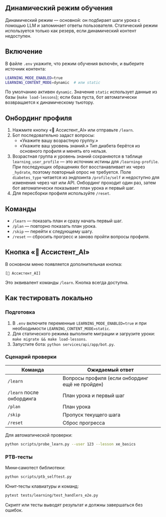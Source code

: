## Динамический режим обучения

Динамический режим — основной: он подбирает шаги урока с помощью LLM и
запоминает ответы пользователя. Статический режим используется только как
резерв, если динамический контент недоступен.

## Включение

В файле `.env` укажите, что режим обучения включён, и выберите источник
контента:

```bash
LEARNING_MODE_ENABLED=true
LEARNING_CONTENT_MODE=dynamic  # или static
```

По умолчанию активен `dynamic`. Значение `static` использует данные из базы
(`make load-lessons`); если база пуста, бот автоматически возвращается к
динамическому тьютору.

## Онбординг профиля

1. Нажмите кнопку «🤖 Ассистент_AI» или отправьте `/learn`.
2. Бот последовательно задаст вопросы:
   - «Укажите вашу возрастную группу.»
   - «Укажите ваш уровень знаний.»
   Тип диабета берётся из основного профиля и менять его нельзя.
3. Возрастная группа и уровень знаний сохраняются в таблице `learning_user_profile` — это источник истины для `/learning-profile`. При последующих обращениях бот восстанавливает их через `_hydrate`, поэтому повторный опрос не требуется.
   Поле `diabetes_type` читается из эндпоинта `/profile/self` и недоступно для изменения через чат или API.
   Онбординг проходит один раз, затем бот автоматически показывает план урока и первый шаг.
4. Для пересборки профиля используйте `/reset`.

## Команды

- `/learn` — показать план и сразу начать первый шаг.
- `/plan` — повторно показать план урока.
- `/skip` — перейти к следующему шагу.
- `/reset` — сбросить прогресс и заново пройти вопросы профиля.

## Кнопка «🤖 Ассистент_AI»

В основном меню появляется дополнительная кнопка:

```
[🤖 Ассистент_AI]
```

Это эквивалент команды `/learn`. Кнопка всегда доступна.

## Как тестировать локально

### Подготовка

1. В `.env` включите переменные `LEARNING_MODE_ENABLED=true` и при
   необходимости `LEARNING_CONTENT_MODE=static`.
2. Для статического режима выполните миграции и загрузите уроки:
   `make migrate && make load-lessons`.
3. Запустите бота: `python services/api/app/bot.py`.

### Сценарий проверки

| Команда             | Ожидаемый ответ                                            |
|---------------------|------------------------------------------------------------|
| `/learn`            | Вопросы профиля (если онбординг ещё не пройден)            |
| `/learn` после онбординга | План урока и первый шаг                             |
| `/plan`             | План урока                                                 |
| `/skip`             | Пропуск текущего шага                                     |
| `/reset`            | Сброс прогресса                                           |

Для автоматической проверки:

```bash
python scripts/probe_learn.py --user 123 --lesson xe_basics
```

### PTB‑тесты

Мини‑самотест библиотеки:

```bash
python scripts/ptb_selftest.py
```

Юнит‑тесты клавиатуры и команд:

```bash
pytest tests/learning/test_handlers_e2e.py
```

Скрипт или тесты выводят результат и должны завершаться без ошибок.

